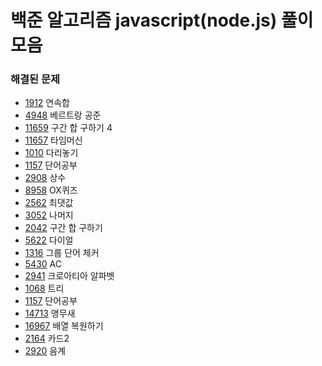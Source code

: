 # 백준 알고리즘 javascript(node.js) 풀이 모음

### 해결된 문제

- [1912](https://www.acmicpc.net/problem/1912) 연속합
- [4948](https://www.acmicpc.net/problem/4948) 베르트랑 공준
- [11659](https://www.acmicpc.net/problem/11659) 구간 합 구하기 4
- [11657](https://www.acmicpc.net/problem/11657) 타임머신
- [1010](https://www.acmicpc.net/problem/1010) 다리놓기
- [1157](https://www.acmicpc.net/problem/1157) 단어공부
- [2908](https://www.acmicpc.net/problem/2908) 상수
- [8958](https://www.acmicpc.net/problem/8958) OX퀴즈
- [2562](https://www.acmicpc.net/problem/2562) 최댓값
- [3052](https://www.acmicpc.net/problem/3052) 나머지
- [2042](https://www.acmicpc.net/problem/2042) 구간 합 구하기
- [5622](https://www.acmicpc.net/problem/5622) 다이얼
- [1316](https://www.acmicpc.net/problem/1316) 그룹 단어 체커
- [5430](https://www.acmicpc.net/problem/5430) AC
- [2941](https://www.acmicpc.net/problem/2941) 크로아티아 알파벳
- [1068](https://www.acmicpc.net/problem/1068) 트리
- [1157](https://www.acmicpc.net/problem/1157) 단어공부
- [14713](https://www.acmicpc.net/problem/14713) 앵무새
- [16967](https://www.acmicpc.net/problem/16967) 배열 복원하기
- [2164](https://www.acmicpc.net/problem/2164) 카드2
- [2920](https://www.acmicpc.net/problem/2920) 음계
